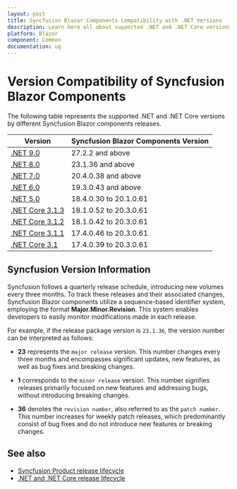 ```yaml
---
layout: post
title: Syncfusion Blazor Components Compatibility with .NET Versions
description: Learn here all about supported .NET and .NET Core versions by Syncfusion Blazor Components and much more.
platform: Blazor
component: Common
documentation: ug
---
```


# Version Compatibility of Syncfusion Blazor Components

The following table represents the supported .NET and .NET Core versions by different Syncfusion Blazor components releases.

| Version | Syncfusion Blazor Components Version |
| ------------- | ------------- |
| [.NET 9.0](https://dotnet.microsoft.com/en-us/download/dotnet/9.0) | 27.2.2 and above |
| [.NET 8.0](https://dotnet.microsoft.com/en-us/download/dotnet/8.0) | 23.1.36 and above |
| [.NET 7.0](https://devblogs.microsoft.com/dotnet/announcing-dotnet-7/) | 20.4.0.38 and above |
| [.NET 6.0](https://devblogs.microsoft.com/dotnet/announcing-asp-net-core-in-net-6/) | 19.3.0.43 and above |
| [.NET 5.0](https://devblogs.microsoft.com/dotnet/announcing-asp-net-core-in-net-5/) | 18.4.0.30 to 20.1.0.61  |
| [.NET Core 3.1.3](https://devblogs.microsoft.com/dotnet/blazor-webassembly-3-2-0-release-candidate-now-available/) | 18.1.0.52 to 20.3.0.61 |
| [.NET Core 3.1.2](https://devblogs.microsoft.com/dotnet/net-core-february-2020/) | 18.1.0.42 to 20.3.0.61 |
| [.NET Core 3.1.1](https://devblogs.microsoft.com/dotnet/net-core-january-2020/) | 17.4.0.46 to 20.3.0.61 |
| [.NET Core 3.1](https://devblogs.microsoft.com/dotnet/asp-net-core-updates-in-net-core-3-1/) | 17.4.0.39 to 20.3.0.61 |

## Syncfusion Version Information

Syncfusion follows a quarterly release schedule, introducing new volumes every three months. To track these releases and their associated changes, Syncfusion Blazor components utilize a sequence-based identifier system, employing the format **Major.Minor.Revision**. This system enables developers to easily monitor modifications made in each release.

For example, if the release package version is `23.1.36`, the version number can be interpreted as follows:

* **23** represents the `major release` version. This number changes every three months and encompasses significant updates, new features, as well as bug fixes and breaking changes.

* **1** corresponds to the `minor release` version. This number signifies releases primarily focused on new features and addressing bugs, without introducing breaking changes.

* **36** denotes the `revision number`, also referred to as the `patch number`. This number increases for weekly patch releases, which predominantly consist of bug fixes and do not introduce new features or breaking changes.

## See also

* [Syncfusion Product release lifecycle](https://www.syncfusion.com/support/product-lifecycle/estudio)
* [.NET and .NET Core release lifecycle](https://dotnet.microsoft.com/en-us/platform/support/policy/dotnet-core)

